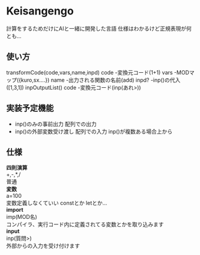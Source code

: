# Keisangengo

計算をするためだけにAIと一緒に開発した言語 仕様はわかるけど正規表現が何とも...
## 使い方
transformCode(code,vars,name,inpd)
code -変換元コード(1+1)
vars -MODマップ({kuro,sx....})
name -出力される関数の名前(add)
inpd? -inp()の代入([1,3,1])
inpOutputList()
code -変換元コード(inp(あれ>))
## 実装予定機能

- inp()のみの事前出力 配列での出力
- inp()の外部変数受け渡し 配列での入力 inp()が複数ある場合上から

## 仕様

**四則演算**<br> +,-,*,/<br> 普通<br> **変数**<br> a=100<br>
変数定義しなくていい constとか letとか...<br> **import**<br> imp(MOD名)<br>
コンパイラ、実行コード内に定義されてる変数とかを取り込みます<br> **input**<br>
inp(質問>)<br> 外部からの入力を受け付けます<br>
